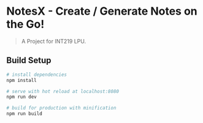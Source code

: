 # NotesX - Create / Generate Notes on the Go!

> A Project for INT219 LPU.

## Build Setup

``` bash
# install dependencies
npm install

# serve with hot reload at localhost:8080
npm run dev

# build for production with minification
npm run build
```


